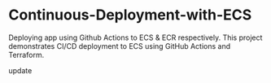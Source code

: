 # Continuous-Deployment-with-ECS
Deploying app using Github Actions to ECS &amp; ECR respectively.
This project demonstrates CI/CD deployment to ECS using GitHub Actions and Terraform.


update